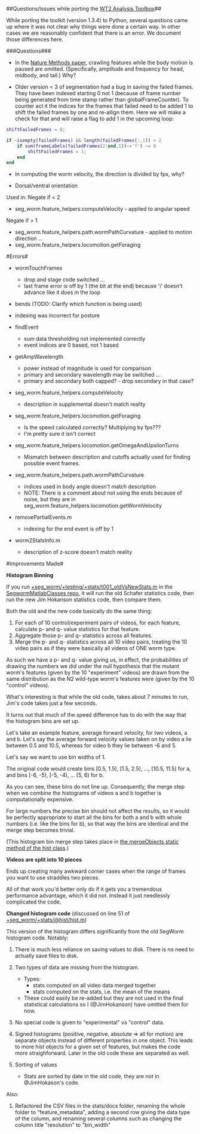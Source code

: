 ##Questions/Issues while porting the [WT2 Analysis Toolbox](http://www.mrc-lmb.cam.ac.uk/wormtracker/index.php?action=analysis)##

While porting the toolkit (version 1.3.4) to Python, several questions came up where it was not clear why things were done a certain way.  In other cases we are reasonably confident that there is an error.  We document those differences here.

###Questions###

- In the [Nature Methods paper](http://www.nature.com/nmeth/journal/v10/n9/fig_tab/nmeth.2560_F1.html), crawling features while the body motion is paused are omitted.  (Specifically, amplitude and frequency for head, midbody, and tail.)  Why?

- Older version < 3 of segmentation had a bug in saving the failed frames. They have been indexed starting 0 not 1 (because of frame number being generated from time stamp rather than globalFrameCounter). To counter act it the indices for the frames that failed need to be added 1 to shift the failed frames by one and re-allign them. Here we will make a check for that and will raise a flag to add 1 in the upcoming loop: 

```Matlab
shiftFailedFrames = 0;

if ~isempty(failedFrames) && length(failedFrames(:,1)) > 2
    if sum(frameLabels(failedFrames(2:end,1))~='f') ~= 0
        shiftFailedFrames = 1;
    end
end
```

- In computing the worm velocity, the direction is divided by fps, why?

- Dorsal/ventral orientation 

Used in:
Negate if < 2
- seg_worm.feature_helpers.computeVelocity - applied to angular speed

Negate if > 1
- seg_worm.feature_helpers.path.wormPathCurvature - applied to motion
direction ...
- seg_worm.feature_helpers.locomotion.getForaging


#Errors#

- wormTouchFrames 
	- drop and stage code switched ...
	- last frame error is off by 1 (the bit at the end) because 'i' doesn't advance like it does in the loop

- bends (TODO: Clarify which function is being used)

- indexing was incorrect for posture

- findEvent
   - sum data thresholding not implemented correctly
   - event indices are 0 based, not 1 based 

- getAmpWavelength
   - power instead of magnitude is used for comparison
   - primary and secondary wavelength may be switched ...
   - primary and secondary both capped? - drop secondary in that case?

- seg_worm.feature_helpers.computeVelocity 
	- description in supplemental doesn't match reality

- seg_worm.feature_helpers.locomotion.getForaging
	- Is the speed calculated correctly? Multiplying by fps???
	- I'm pretty sure it isn't correct

- seg_worm.feature_helpers.locomotion.getOmegaAndUpsilonTurns
	- Mismatch between description and cutoffs actually used for finding possible event frames.

- seg_worm.feature_helpers.path.wormPathCurvature
	- indices used in body angle doesn't match description
	- NOTE: There is a comment about not using the ends because of noise, but they are in seg_worm.feature_helpers.locomotion.getWormVelocity

- removePartialEvents.m
	- indexing for the end event is off by 1

- worm2StatsInfo.m
	- description of z-score doesn't match reality



#Improvements Made#

**Histogram Binning**

If you run [+seg_worm/+testing/+stats/t001_oldVsNewStats.m](https://github.com/JimHokanson/SegwormMatlabClasses/blob/master/%2Bseg_worm/%2Btesting/%2Bstats/t001_oldVsNewStats.m) in the [SegwormMatlabClasses repo](https://github.com/JimHokanson/SegwormMatlabClasses), it will run the old Schafer statistics code, then run the new Jim Hokanson statistics code, then compare them.

Both the old and the new code basically do the same thing:
1. For each of 10 control/experiment pairs of videos, for each feature, calculate p- and q- value statistics for that feature.
2. Aggregate those p- and q- statistics across all features.
3. Merge the p- and q- statistics across all 10 video pairs, treating the 10 video pairs as if they were basically all videos of ONE worm type.

As such we have a p- and q- value giving us, in effect, the probabilities of drawing the numbers we did under the null hypothesis that the mutant worm's features (given by the 10 "experiment" videos) are drawn from the same distribution as the N2 wild-type worm's features were (given by the 10 "control" videos).  

What's interesting is that while the old code, takes about 7 minutes to run, Jim's code takes just a few seconds.

It turns out that much of the speed difference has to do with the way that the histogram bins are set up.

Let's take an example feature, average forward velocity, for two videos, a and b.  Let's say the average forward velocity values taken on by video a lie between 0.5 and 10.5, whereas for video b they lie between -6 and 5.

Let's say we want to use bin widths of 1.

The original code would create bins [0.5, 1.5), [1.5, 2.5), ..., [10.5, 11.5) for a, and bins [-6, -5), [-5, -4), ... [5, 6) for b.

As you can see, these bins do not line up.  Consequently, the merge step when we combine the histograms of videos a and b together is computationally expensive.  

For large numbers the precise bin should not affect the results, so it would be perfectly appropriate to start all the bins for both a and b with whole numbers (i.e. like the bins for b), so that way the bins are identical and the merge step becomes trivial. 

(This histogram bin merge step takes place in [the mergeObjects static method of the hist class](https://github.com/JimHokanson/SegwormMatlabClasses/blob/master/%2Bseg_worm/%2Bstats/%40hist/hist.m#L231).)


**Videos are split into 10 pieces**

Ends up creating many awkward corner cases when the range of frames you want to use straddles two pieces.

All of that work you'd better only do if it gets you a tremendous performance advantage, which it did not.  Instead it just needlessly complicated the code.


**Changed histogram code**
(discussed on line 51 of [+seg_worm/+stats/@hist/hist.m](https://github.com/JimHokanson/SegwormMatlabClasses/blob/master/%2Bseg_worm/%2Bstats/%40hist/hist.m#L51))

This version of the histogram differs significantly from the old SegWorm histogram code. Notably:
    
1. There is much less reliance on saving values to disk. There is no need to actually save files to disk.

2. Two types of data are missing from the histogram.
	- Types:
		- stats computed on all video data merged together
		- stats computed on the stats, i.e. the mean of the means
	- These could easily be re-added but they are not used in the final statistical calculations so I (@JimHokanson) have omitted them for now.
 
3. No special code is given to "experimental" vs "control" data.

4. Signed histograms (positive, negative, absolute => all for motion) are separate objects instead of different properties in one object. This leads to more hist objects for a given set of features, but makes the code more straighforward. Later in the old code these are separated as well.

5. Sorting of values
	- Stats are sorted by date in the old code, they are not in @JimHokason's code.

Also:

1. Refactored the CSV files in the stats/docs folder, renaming the whole folder to "feature_metadata", adding a second row giving the data type of the column, and renaming several columns such as changing the column title "resolution" to "bin_width"